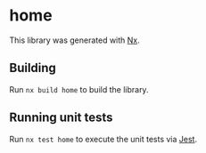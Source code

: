 # home

This library was generated with [Nx](https://nx.dev).

## Building

Run `nx build home` to build the library.

## Running unit tests

Run `nx test home` to execute the unit tests via [Jest](https://jestjs.io).
